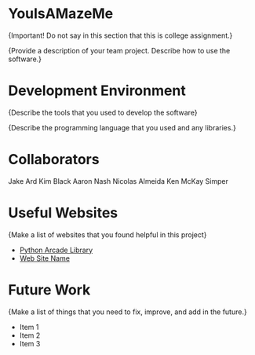 # YouIsAMazeMe

{Important!  Do not say in this section that this is college assignment.}

{Provide a description of your team project.  Describe how to use the software.}

# Development Environment

{Describe the tools that you used to develop the software}

{Describe the programming language that you used and any libraries.}

# Collaborators

Jake Ard
Kim Black
Aaron Nash
Nicolas Almeida
Ken McKay Simper

# Useful Websites

{Make a list of websites that you found helpful in this project}
* [Python Arcade Library](https://api.arcade.academy/en/latest/)
* [Web Site Name](http://url.link.goes.here)

# Future Work

{Make a list of things that you need to fix, improve, and add in the future.}
* Item 1
* Item 2
* Item 3